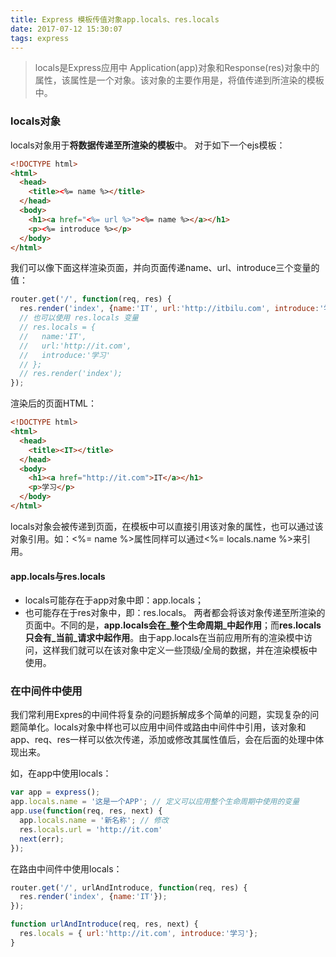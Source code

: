```yaml
---
title: Express 模板传值对象app.locals、res.locals
date: 2017-07-12 15:30:07
tags: express
---
```

>locals是Express应用中 Application(app)对象和Response(res)对象中的属性，该属性是一个对象。该对象的主要作用是，将值传递到所渲染的模板中。

<!--more-->
### locals对象
locals对象用于**将数据传递至所渲染的模板**中。
对于如下一个ejs模板：
```html
<!DOCTYPE html>
<html>
  <head>
    <title><%= name %></title>
  </head>
  <body>
    <h1><a href="<%= url %>"><%= name %></a></h1>
    <p><%= introduce %></p>
  </body>
</html>
```

我们可以像下面这样渲染页面，并向页面传递name、url、introduce三个变量的值：
```js
router.get('/', function(req, res) {  
  res.render('index', {name:'IT', url:'http://itbilu.com', introduce:'学习'});
  // 也可以使用 res.locals 变量
  // res.locals = {
  //   name:'IT', 
  //   url:'http://it.com', 
  //   introduce:'学习'
  // };
  // res.render('index');
});
```

渲染后的页面HTML：
```html
<!DOCTYPE html>
<html>
  <head>
    <title><IT></title>
  </head>
  <body>
    <h1><a href="http://it.com">IT</a></h1>
    <p>学习</p>
  </body>
</html>

```
locals对象会被传递到页面，在模板中可以直接引用该对象的属性，也可以通过该对象引用。如：<%= name %>属性同样可以通过<%= locals.name %>来引用。

#### app.locals与res.locals

- locals可能存在于app对象中即：app.locals；
- 也可能存在于res对象中，即：res.locals。
两者都会将该对象传递至所渲染的页面中。不同的是，**app.locals会在_整个生命周期_中起作用**；而**res.locals只会有_当前_请求中起作用**。由于app.locals在当前应用所有的渲染模中访问，这样我们就可以在该对象中定义一些顶级/全局的数据，并在渲染模板中使用。

### 在中间件中使用
我们常利用Expres的中间件将复杂的问题拆解成多个简单的问题，实现复杂的问题简单化。locals对象中样也可以应用中间件或路由中间件中引用，该对象和app、req、res一样可以依次传递，添加或修改其属性值后，会在后面的处理中体现出来。

如，在app中使用locals：
```js
var app = express();
app.locals.name = '这是一个APP'; // 定义可以应用整个生命周期中使用的变量
app.use(function(req, res, next) {
  app.locals.name = '新名称'; // 修改
  res.locals.url = 'http://it.com'
  next(err);
});
```

在路由中间件中使用locals：
```js
router.get('/', urlAndIntroduce, function(req, res) {  
  res.render('index', {name:'IT'});
});

function urlAndIntroduce(req, res, next) {
  res.locals = { url:'http://it.com', introduce:'学习'};
}  

```
